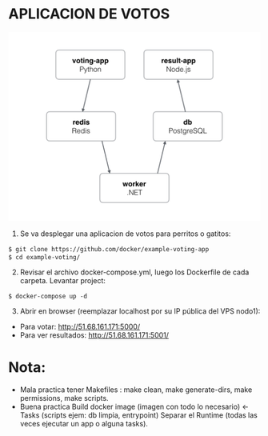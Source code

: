 # APLICACION DE VOTOS

![Architecture diagram](img/1.jpg)
1. Se va desplegar una aplicacion de votos para perritos o gatitos:
```console
$ git clone https://github.com/docker/example-voting-app
$ cd example-voting/
```
2. Revisar el archivo docker-compose.yml, luego los Dockerfile de cada carpeta.
Levantar project:

```console
$ docker-compose up -d
```
3. Abrir en browser (reemplazar localhost por su IP pública del VPS nodo1):
- Para votar: http://51.68.161.171:5000/  
- Para ver resultados: http://51.68.161.171:5001/  

# Nota: 
- Mala practica tener Makefiles : make clean, make generate-dirs, make permissions, make scripts.
- Buena practica Build docker image (imagen con todo lo necesario) <- Tasks (scripts ejem: db limpia, entrypoint) 
Separar el Runtime (todas las veces ejecutar un app o alguna tasks).
